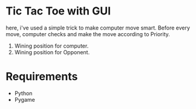 # Tic Tac Toe with GUI

here, i've used a simple trick to make computer move smart.
Before every move, computer checks and make the move according to Priority.
1. Wining position for computer.
2. Wining position for Opponent.

# Requirements
* Python
* Pygame